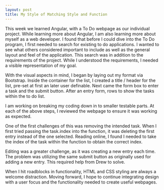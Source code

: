 ```yaml
---
layout: post
title: My Style of Matching Style and Function
---
```


This week we learned Angular, with a To Do webpage as our individual project.  While learning more about Angular, I am also learning more about myself as a web developer.  I found that before I could dive into the To Do program, I first needed to search for existing to do applications.  I wanted to see what others considered important to include as well as the general layout and feel of the application.  This search was in addition to the requirements of the project.  While I understood the requirements, I needed a visible representation of my goal.  

With the visual aspects in mind, I began by laying out my format via Bootstrap.  Inside the container for the list, I created a title / header for the list, pre-set at first an later user definable.  Next came the form box to enter a task and the submit button.  After an entry form, rows to show the tasks within the to do list.  

I am working on breaking my coding down in to smaller testable parts.  At each of the above steps, I reviewed the webpage to ensure it was working as expected. 

One of the first challenges of this was removing the intended task.  When I first tried passing the task.index into the function, it was deleting the first entry instead of the one selected.  Reading online, I found I needed to take the index of the task within the function to obtain the correct index.  

Editing was a greater challenge, as it was creating a new entry each time.  The problem was utilizing the same submit button as originally used for adding a new entry.  This required help from Drew to solve.  

When I hit roadblocks in functionality, HTML and CSS styling are always a welcome distraction.  Moving forward, I hope to continue integrating design with a user focus and the functionality needed to create useful webpages.
